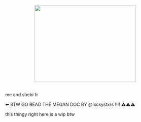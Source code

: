 <div class="separator" style="clear: both; text-align: center;"><a href="https://blogger.googleusercontent.com/img/b/R29vZ2xl/AVvXsEjhawLA9y2P2dokNDpJcmuSh4cnimrDy4oa0ba2c2NNwSoirjNJ5wbIBy-5yCPOzQTlT2apyPO0R5nQnZjjrMx6o8XiawNWiZ5LfWc7xAao5earTfJqr39EenokUE1vkMDskIGtWKUnuKBV4Df4P2nQjwcX-i6yEocP46TsCFVUgeGhZnvAh8CiJzISbgo/s736/1000000083.jpg" imageanchor="1" style="margin-left: 1em; margin-right: 1em;"><img border="0" data-original-height="558" data-original-width="736" height="243" src="https://blogger.googleusercontent.com/img/b/R29vZ2xl/AVvXsEjhawLA9y2P2dokNDpJcmuSh4cnimrDy4oa0ba2c2NNwSoirjNJ5wbIBy-5yCPOzQTlT2apyPO0R5nQnZjjrMx6o8XiawNWiZ5LfWc7xAao5earTfJqr39EenokUE1vkMDskIGtWKUnuKBV4Df4P2nQjwcX-i6yEocP46TsCFVUgeGhZnvAh8CiJzISbgo/s320/1000000083.jpg" width="320" /></a></div><br />

me and shebi fr

⬅ BTW GO READ THE MEGAN DOC BY @lxckystxrs !!!! ⚠️⚠️⚠️

this thingy right here is a wip btw
